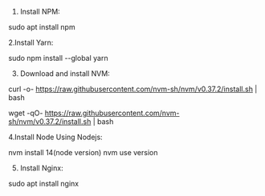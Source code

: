 1. Install NPM:

sudo apt install npm

2.Install Yarn:

sudo npm install --global yarn

3. Download and install NVM:

curl -o- https://raw.githubusercontent.com/nvm-sh/nvm/v0.37.2/install.sh | bash

wget -qO- https://raw.githubusercontent.com/nvm-sh/nvm/v0.37.2/install.sh | bash

4.Install Node Using Nodejs:

nvm install 14(node version)
nvm use version

5. Install Nginx:

sudo apt install nginx
